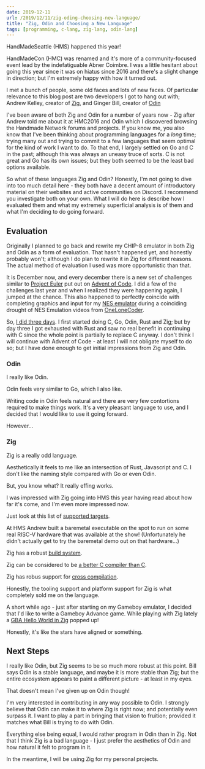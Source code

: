 ```yaml
---
date: 2019-12-11
url: /2019/12/11/zig-oding-choosing-new-language/
title: "Zig, Odin and Choosing a New Language"
tags: [programming, c-lang, zig-lang, odin-lang]
---
```


HandMadeSeattle (HMS) happened this year!

HandMadeCon (HMC) was renamed and it's more of a community-focused event lead by the
indefatiguable Abner Coimbre.  I was a little hesitant about going this year
since it was on hiatus since 2016 and there's a slight change in direction;
but I'm extremely happy with how it turned out.

I met a bunch of people, some old faces and lots of new faces.  Of particular
relevance to this blog post are two developers I got to hang out with; Andrew
Kelley, creator of [Zig](https://ziglang.org/), and Ginger Bill, creator of
[Odin](http://odin-lang.org/)

I've been aware of both Zig and Odin for a number of years now - Zig after
Andrew told me about it at HMC2016 and Odin which I discovered browsing the
Handmade Network forums and projects.  If you know me, you also know that I've
been thinking about programming languages for a _long_ time; trying many out and
trying to commit to a few languages that seem optimal for the kind of work I
want to do.  To that end, I largely settled on Go and C in the past; although
this was always an uneasy truce of sorts.  C is not great and Go has its own
issues; but they both seemed to be the least bad options available.

So what of these languages Zig and Odin?  Honestly, I'm not going to dive into
too much detail here - they both have a decent amount of introductory material
on their websites and active communities on Discord.  I recommend you investigate
both on your own.  What I will do here is describe how I evaluated them and what
my extremely superficial analysis is of them and what I'm deciding to do going
forward.

## Evaluation

Originally I planned to go back and rewrite my CHIP-8 emulator in both Zig and
Odin as a form of evaluation.  That hasn't happened yet, and honestly probably
won't; although I do plan to rewrite it in Zig for different reasons.  The
actual method of evaluation I used was more opportunistic than that.

It is December now, and every december there is a new set of challenges similar
to [Project Euler](https://projecteuler.net/) put out on [Advent of
Code](https://adventofcode.com/).  I did a few of the challenges last year and
when I realized they were happening again, I jumped at the chance.  This also
happened to perfectly coincide with completing graphics and input for my [NES
emulator](https://github.com/GrooveStomp/gsnes) during a coinciding drought of
NES Emulation videos from
[OneLoneCoder](https://www.youtube.com/watch?v=F8kx56OZQhg).

So, [I did three days](https://github.com/GrooveStomp/advent_of_code). I first
started doing C, Go, Odin, Rust and Zig; but by day three I got exhausted with
Rust and saw no real benefit in continuing with C since the whole point is
partially to replace C anyway.  I don't think I will continue with Advent of
Code - at least I will not obligate myself to do so; but I have done enough to
get initial impressions from Zig and Odin.

### Odin
I really like Odin.

Odin feels very similar to Go, which I also like.

Writing code in Odin feels natural and there are very few contortions required
to make things work.  It's a very pleasant language to use, and I decided that I
would like to use it going forward.

However...

### Zig
Zig is a really odd language.

Aesthetically it feels to me like an intersection of Rust, Javascript and C.  I
don't like the naming style compared with Go or even Odin.

But, you know what?  It really effing works.

I was impressed with Zig going into HMS this year having read about how far it's
come, and I'm even more impressed now.

Just look at this list of [supported targets](https://ziglang.org/#Wide-range-of-targets-supported).

At HMS Andrew built a baremetal executable on the spot to run on some real
RISC-V hardware that was available at the show! (Unfortunately he didn't
actually get to try the baremetal demo out on that hardware...)

Zig has a robust [build system](https://ziglang.org/#Zig-Build-System).

Zig can be considered to be [a better C compiler than C](https://ziglang.org/#Zig-ships-with-libc).

Zig has robus support for [cross compilation](https://ziglang.org/#Cross-compiling-is-a-first-class-use-case).

Honestly, the tooling support and platform support for Zig is what completely
sold me on the language.

A short while ago - just after starting on my Gameboy emulator, I decided that
I'd like to write a Gameboy Advance game.  While playing with Zig lately a [GBA
Hello World in Zig](https://github.com/wendigojaeger/ZigGBAHelloWorld/) popped
up!

Honestly, it's like the stars have aligned or something.

## Next Steps

I really like Odin, but Zig seems to be so much more robust at this point.  Bill
says Odin is a stable language, and maybe it is more stable than Zig; but the
entire ecosystem appears to paint a different picture - at least in my eyes.

That doesn't mean I've given up on Odin though!

I'm very interested in contributing in any way possible to Odin.  I strongly
believe that Odin can make it to where Zig is right now; and potentially even
surpass it.  I want to play a part in bringing that vision to fruition; provided
it matches what Bill is trying to do with Odin.

Everything else being equal, I would rather program in Odin than in Zig.  Not
that I think Zig is a bad language - I just prefer the aesthetics of Odin and
how natural it felt to program in it.

In the meantime, I will be using Zig for my personal projects.